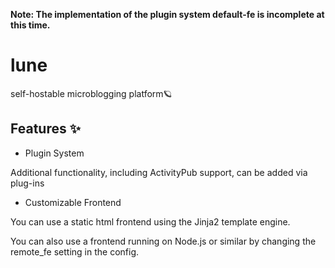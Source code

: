 **Note: The implementation of the plugin system default-fe is incomplete at this time.**
# lune
self-hostable microblogging platform🪐

## Features ✨
* Plugin System

Additional functionality, including ActivityPub support, can be added via plug-ins
* Customizable Frontend

You can use a static html frontend using the Jinja2 template engine.

You can also use a frontend running on Node.js or similar by changing the remote_fe setting in the config.
